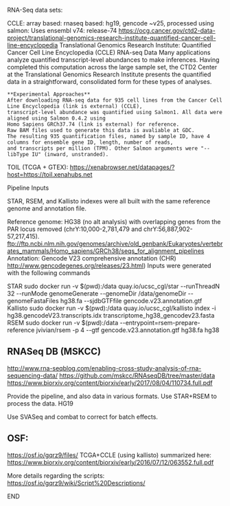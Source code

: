 

RNA-Seq data sets:

CCLE: 
array based: 
rnaseq based:
  hg19, gencode ~v25, processed using salmon:
  Uses ensembl v74: release-74
    https://ocg.cancer.gov/ctd2-data-project/translational-genomics-research-institute-quantified-cancer-cell-line-encyclopedia
    Translational Genomics Research Institute: Quantified Cancer Cell Line Encyclopedia (CCLE) RNA-seq Data
    Many applications analyze quantified transcript-level abundances to make inferences.  Having completed this computation 
    across the large sample set, the CTD2 Center at the Translational Genomics Research Institute presents the quantified data 
    in a straightforward, consolidated form for these types of analyses.
    
    **Experimental Approaches**
    After downloading RNA-seq data for 935 cell lines from the Cancer Cell Line Encyclopedia (link is external) (CCLE), 
    transcript-level abundance was quantified using Salmon1. All data were aligned using Salmon 0.4.2 using 
    Homo Sapiens GRCh37.74 (link is external) for reference. 
    Raw BAM files used to generate this data is avaliable at GDC. 
    The resulting 935 quantification files, named by sample ID, have 4 columns for ensemble gene ID, length, number of reads, 
    and transcripts per million (TPM). Other Salmon arguments were "--libType IU" (inward, unstranded).

TOIL (TCGA + GTEX):
https://xenabrowser.net/datapages/?host=https://toil.xenahubs.net

Pipeline Inputs

STAR, RSEM, and Kallisto indexes were all built with the same reference genome and annotation file.

Reference genome: HG38 (no alt analysis) with overlapping genes from the PAR locus removed (chrY:10,000-2,781,479 and chrY:56,887,902-57,217,415).
ftp://ftp.ncbi.nlm.nih.gov/genomes/archive/old_genbank/Eukaryotes/vertebrates_mammals/Homo_sapiens/GRCh38/seqs_for_alignment_pipelines
Annotation: Gencode V23 comprehensive annotation (CHR)
http://www.gencodegenes.org/releases/23.html)
Inputs were generated with the following commands

STAR
sudo docker run -v $(pwd):/data quay.io/ucsc_cgl/star --runThreadN 32 --runMode genomeGenerate --genomeDir /data/genomeDir --genomeFastaFiles hg38.fa --sjdbGTFfile gencode.v23.annotation.gtf
Kallisto
sudo docker run -v $(pwd):/data quay.io/ucsc_cgl/kallisto index -i hg38.gencodeV23.transcripts.idx transcriptome_hg38_gencodev23.fasta
RSEM
sudo docker run -v $(pwd):/data --entrypoint=rsem-prepare-reference jvivian/rsem -p 4 --gtf gencode.v23.annotation.gtf hg38.fa hg38



## RNASeq DB (MSKCC)

http://www.rna-seqblog.com/enabling-cross-study-analysis-of-rna-sequencing-data/
https://github.com/mskcc/RNAseqDB/tree/master/data
https://www.biorxiv.org/content/biorxiv/early/2017/08/04/110734.full.pdf

Provide the pipeline, and also data in various formats.
Use STAR+RSEM to process the data. HG19

Use SVASeq and combat to correct for batch effects.


## OSF:

https://osf.io/gqrz9/files/
TCGA+CCLE (using kallisto)
summarized here:
https://www.biorxiv.org/content/biorxiv/early/2016/07/12/063552.full.pdf

More details regarding the scripts:
https://osf.io/gqrz9/wiki/Script%20Descriptions/







END
